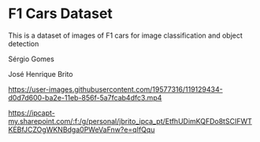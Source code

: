 # F1 Cars Dataset

This is a dataset of images of F1 cars for image classification and object detection

Sérgio Gomes

José Henrique Brito

https://user-images.githubusercontent.com/19577316/119129434-d0d7d600-ba2e-11eb-856f-5a7fcab4dfc3.mp4

https://ipcapt-my.sharepoint.com/:f:/g/personal/jbrito_ipca_pt/EtfhUDimKQFDo8tSCIFWTKEBfJCZOgWKNBdga0PWeVaFnw?e=qIfQqu
